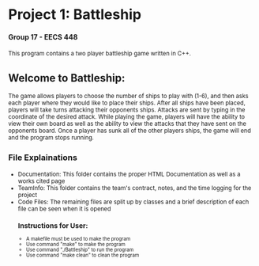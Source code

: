 # Project 1: Battleship
<h4> Group 17 - EECS 448 </h4>
<small> This program contains a two player battleship game written in C++.</small>
<h2> Welcome to Battleship: </h2>
<small> The game allows players to choose the number of ships to play with (1-6), and then asks each player where they would like to place their ships. 
After all ships have been placed, players will take turns attacking their opponents ships. Attacks are sent by typing in the coordinate of the desired attack. While playing the game, players will have the ability to view their own board as well as the ability to view the attacks that they have sent on the opponents board. Once a player has sunk all of the other players ships, the game will end and the program stops running. </small>


<h3> File Explainations </h3>
<small><ul>
  <li>Documentation: This folder contains the proper HTML Documentation as well as a works cited page</li>
  <li>TeamInfo: This folder contains the team's contract, notes, and the time logging for the project</li>
  <li>Code Files: The remaining files are split up by classes and a brief description of each file can be seen when it is opened</li>
  <h3>Instructions for User: </h3>
  <small><ul>
  <li>A makefile must be used to make the program</li>
  <li>Use command "make" to make the program</li>
  <li>Use command "./Battleship" to run the program </li>
  <li>Use command "make clean" to clean the program</li>
  </ul></small>
  

